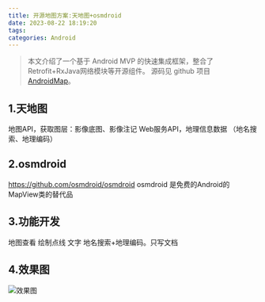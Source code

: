 ```yaml
---
title: 开源地图方案:天地图+osmdroid
date: 2023-08-22 18:19:20
tags: 
categories: Android
---
```


> 本文介绍了一个基于 Android MVP 的快速集成框架，整合了Retrofit+RxJava网络模块等开源组件。
源码见 github 项目 [AndroidMap](https://github.com/yadiq/AndroidMap)。


## 1.天地图
地图API，获取图层：影像底图、影像注记
Web服务API，地理信息数据
（地名搜索、地理编码）

## 2.osmdroid
https://github.com/osmdroid/osmdroid
osmdroid 是免费的Android的MapView类的替代品

## 3.功能开发
地图查看
绘制点线 文字
地名搜索+地理编码。只写文档

## 4.效果图

![效果图](/images/AndroidMVP1.gif)


